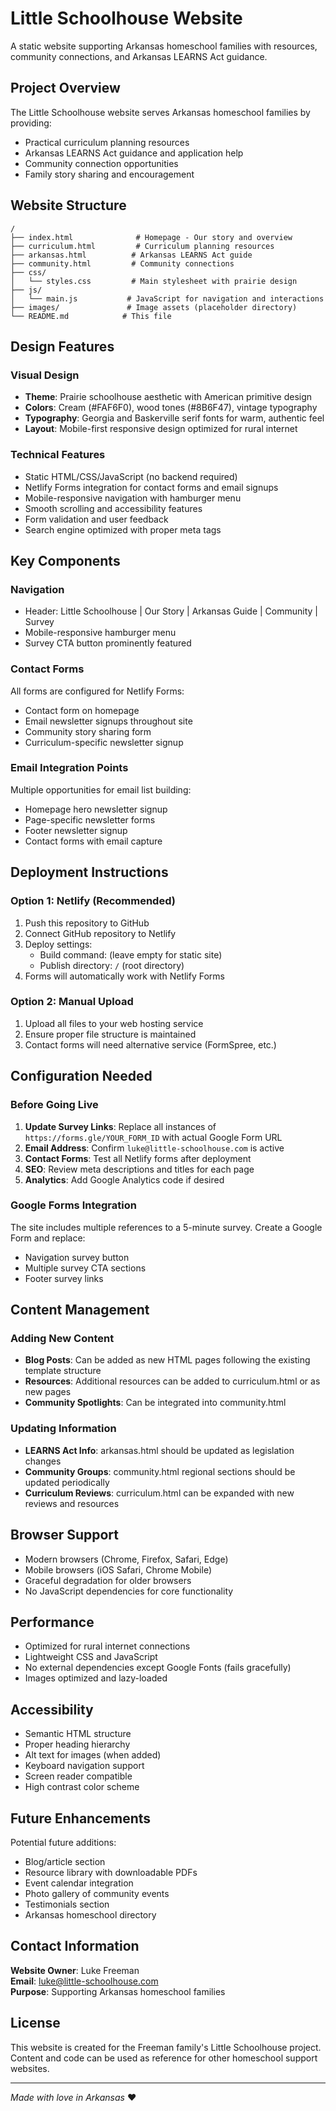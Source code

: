 # Little Schoolhouse Website

A static website supporting Arkansas homeschool families with resources, community connections, and Arkansas LEARNS Act guidance.

## Project Overview

The Little Schoolhouse website serves Arkansas homeschool families by providing:
- Practical curriculum planning resources
- Arkansas LEARNS Act guidance and application help
- Community connection opportunities
- Family story sharing and encouragement

## Website Structure

```
/
├── index.html              # Homepage - Our story and overview
├── curriculum.html         # Curriculum planning resources
├── arkansas.html          # Arkansas LEARNS Act guide
├── community.html         # Community connections
├── css/
│   └── styles.css         # Main stylesheet with prairie design
├── js/
│   └── main.js           # JavaScript for navigation and interactions
├── images/               # Image assets (placeholder directory)
└── README.md            # This file
```

## Design Features

### Visual Design
- **Theme**: Prairie schoolhouse aesthetic with American primitive design
- **Colors**: Cream (#FAF6F0), wood tones (#8B6F47), vintage typography
- **Typography**: Georgia and Baskerville serif fonts for warm, authentic feel
- **Layout**: Mobile-first responsive design optimized for rural internet

### Technical Features
- Static HTML/CSS/JavaScript (no backend required)
- Netlify Forms integration for contact forms and email signups
- Mobile-responsive navigation with hamburger menu
- Smooth scrolling and accessibility features
- Form validation and user feedback
- Search engine optimized with proper meta tags

## Key Components

### Navigation
- Header: Little Schoolhouse | Our Story | Arkansas Guide | Community | Survey
- Mobile-responsive hamburger menu
- Survey CTA button prominently featured

### Contact Forms
All forms are configured for Netlify Forms:
- Contact form on homepage
- Email newsletter signups throughout site
- Community story sharing form
- Curriculum-specific newsletter signup

### Email Integration Points
Multiple opportunities for email list building:
- Homepage hero newsletter signup
- Page-specific newsletter forms
- Footer newsletter signup
- Contact forms with email capture

## Deployment Instructions

### Option 1: Netlify (Recommended)
1. Push this repository to GitHub
2. Connect GitHub repository to Netlify
3. Deploy settings:
   - Build command: (leave empty for static site)
   - Publish directory: `/` (root directory)
4. Forms will automatically work with Netlify Forms

### Option 2: Manual Upload
1. Upload all files to your web hosting service
2. Ensure proper file structure is maintained
3. Contact forms will need alternative service (FormSpree, etc.)

## Configuration Needed

### Before Going Live
1. **Update Survey Links**: Replace all instances of `https://forms.gle/YOUR_FORM_ID` with actual Google Form URL
2. **Email Address**: Confirm `luke@little-schoolhouse.com` is active
3. **Contact Forms**: Test all Netlify forms after deployment
4. **SEO**: Review meta descriptions and titles for each page
5. **Analytics**: Add Google Analytics code if desired

### Google Forms Integration
The site includes multiple references to a 5-minute survey. Create a Google Form and replace:
- Navigation survey button
- Multiple survey CTA sections
- Footer survey links

## Content Management

### Adding New Content
- **Blog Posts**: Can be added as new HTML pages following the existing template structure
- **Resources**: Additional resources can be added to curriculum.html or as new pages
- **Community Spotlights**: Can be integrated into community.html

### Updating Information
- **LEARNS Act Info**: arkansas.html should be updated as legislation changes
- **Community Groups**: community.html regional sections should be updated periodically
- **Curriculum Reviews**: curriculum.html can be expanded with new reviews and resources

## Browser Support

- Modern browsers (Chrome, Firefox, Safari, Edge)
- Mobile browsers (iOS Safari, Chrome Mobile)
- Graceful degradation for older browsers
- No JavaScript dependencies for core functionality

## Performance

- Optimized for rural internet connections
- Lightweight CSS and JavaScript
- No external dependencies except Google Fonts (fails gracefully)
- Images optimized and lazy-loaded

## Accessibility

- Semantic HTML structure
- Proper heading hierarchy
- Alt text for images (when added)
- Keyboard navigation support
- Screen reader compatible
- High contrast color scheme

## Future Enhancements

Potential future additions:
- Blog/article section
- Resource library with downloadable PDFs
- Event calendar integration
- Photo gallery of community events
- Testimonials section
- Arkansas homeschool directory

## Contact Information

**Website Owner**: Luke Freeman  
**Email**: luke@little-schoolhouse.com  
**Purpose**: Supporting Arkansas homeschool families

## License

This website is created for the Freeman family's Little Schoolhouse project. Content and code can be used as reference for other homeschool support websites.

---

*Made with love in Arkansas* ❤️